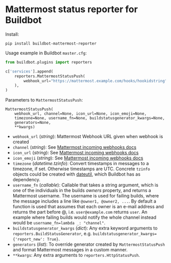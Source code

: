 # Mattermost status reporter for Buildbot

Install:

```
pip install buildbot-mattermost-reporter
```

Usage example in Buildbot `master.cfg`:

```python
from buildbot.plugins import reporters

c['services'].append(
    reporters.MattermostStatusPush(
        webhook_url="https://mattermost.example.com/hooks/hookidstring",
    ),
)
```

Parameters to `MattermostStatusPush`:

```
MattermostStatusPush(
    webhook_url, channel=None, icon_url=None, icon_emoji=None,
    timezone=None, username_fn=None, buildstatusgenerator_kwargs=None,
    generators=None,
    **kwargs)
```

* `webhook_url` (*string*): Mattermost Webhook URL given when webhook is
  created
* `channel` (*string*): See [Mattermost incoming webhooks docs][]
* `icon_url` (*string*): See [Mattermost incoming webhooks docs][]
* `icon_emoji` (*string*): See [Mattermost incoming webhooks docs][]
* `timezone` (*datetime.tzinfo*): Convert timestamps in messages to a timezone,
  if set. Otherwise timestamps are UTC. Concrete `tzinfo` objects could be
  created with [dateutil][], which Buildbot has as dependency.
* `username_fn` (*callable*): Callable that takes a string argument, which is
  one of the individuals in the builds *owners* property, and returns a
  Mattermost username. The username is used for failing builds, where the
  message includes a line like `@owner1, @owner2, ...`. By default a function
  is used that assumes that each owner is an e-mail address and returns the
  part before @, i.e. `user@example.com` returns `user`.
  An example where failing builds would notify the whole channel instead would
  be `username_fn=lambda _: "channel"`.
* `buildstatusgenerator_kwargs` (*dict*): Any extra keyword arguments to
  `reporters.BuildStatusGenerator`, e.g.
  `buildstatusgenerator_kwargs={'report_new': True}`.
* `generators` (*list*): To override generator created by
  `MattermostStatusPush` and format Mattermost messages in a custom manner.
* `**kwargs`: Any extra arguments to `reporters.HttpStatusPush`.

[Mattermost incoming webhooks docs]: https://developers.mattermost.com/integrate/webhooks/incoming/
[dateutil]: https://pypi.org/project/python-dateutil/
